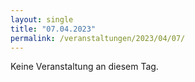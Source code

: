 ```yaml
---
layout: single
title: "07.04.2023"
permalink: /veranstaltungen/2023/04/07/
---
```


Keine Veranstaltung an diesem Tag.
